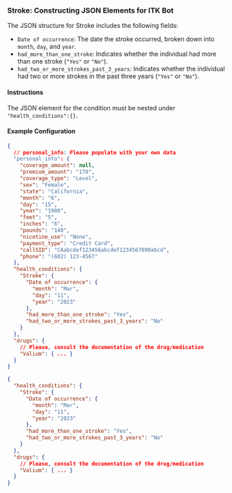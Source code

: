 ### Stroke: Constructing JSON Elements for ITK Bot

The JSON structure for Stroke includes the following fields:

- `Date of occurrence`: The date the stroke occurred, broken down into `month`, `day`, and `year`.
- `had_more_than_one_stroke`: Indicates whether the individual had more than one stroke (`"Yes"` or `"No"`).
- `had_two_or_more_strokes_past_3_years`: Indicates whether the individual had two or more strokes in the past three years (`"Yes"` or `"No"`).

#### Instructions

The JSON element for the condition must be nested under `"health_conditions":{}`.

#### Example Configuration

```json
{
  // personal_info: Please populate with your own data
  "personal_info": {
    "coverage_amount": null,
    "premium_amount": "170",
    "coverage_type": "Level",
    "sex": "Female",
    "state": "California",
    "month": "6",
    "day": "15",
    "year": "1980",
    "feet": "5",
    "inches": "6",
    "pounds": "140",
    "nicotine_use": "None",
    "payment_type": "Credit Card",
    "callSID": "CAabcdef123456abcdef1234567890abcd",
    "phone": "(602) 123-4567"
  },
  "health_conditions": {
    "Stroke": {
      "Date of occurrence": {
        "month": "Mar",
        "day": "11",
        "year": "2023"
      },
      "had_more_than_one_stroke": "Yes",
      "had_two_or_more_strokes_past_3_years": "No"
    }
  },
  "drugs": {
    // Please, consult the documentation of the drug/medication
    "Valium": { ... }
  }
}
```

```json
{
  "health_conditions": {
    "Stroke": {
      "Date of occurrence": {
        "month": "Mar",
        "day": "11",
        "year": "2023"
      },
      "had_more_than_one_stroke": "Yes",
      "had_two_or_more_strokes_past_3_years": "No"
    }
  },
  "drugs": {
    // Please, consult the documentation of the drug/medication
    "Valium": { ... }
  }
}
```
